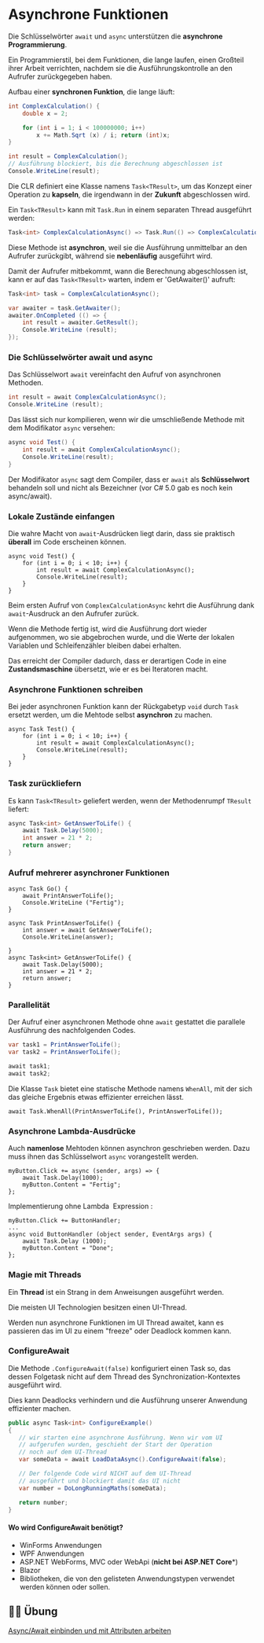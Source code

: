 # Asynchrone Funktionen


Die Schlüsselwörter `await` und `async` unterstützen die **asynchrone Programmierung**.

Ein Programmierstil, bei dem Funktionen, die lange laufen, einen Großteil ihrer Arbeit verrichten, nachdem sie die Ausführungskontrolle an den Aufrufer zurückgegeben haben.


Aufbau einer **synchronen Funktion**, die lange läuft:

```csharp
int ComplexCalculation() {
    double x = 2;

    for (int i = 1; i < 100000000; i++)
        x += Math.Sqrt (x) / i; return (int)x;
}

int result = ComplexCalculation(); 
// Ausführung blockiert, bis die Berechnung abgeschlossen ist
Console.WriteLine(result);
```


Die CLR definiert eine Klasse namens `Task<TResult>`, um das Konzept einer Operation zu **kapseln**, die irgendwann in der **Zukunft** abgeschlossen wird. 

Ein `Task<TResult>` kann mit `Task.Run` in einem separaten Thread ausgeführt werden:

```csharp
Task<int> ComplexCalculationAsync() => Task.Run(() => ComplexCalculation());
```

Diese Methode ist **asynchron**, weil sie die Ausführung unmittelbar an den Aufrufer zurückgibt, während sie **nebenläufig** ausgeführt wird.


Damit der Aufrufer mitbekommt, wann die Berechnung abgeschlossen ist, kann er auf das `Task<TResult>` warten, indem er 'GetAwaiter()' aufruft:

```csharp
Task<int> task = ComplexCalculationAsync(); 

var awaiter = task.GetAwaiter();
awaiter.OnCompleted (() => {
    int result = awaiter.GetResult();
    Console.WriteLine (result); 
});
```


### Die Schlüsselwörter await und async

Das Schlüsselwort `await` vereinfacht den Aufruf von asynchronen Methoden.

```csharp
int result = await ComplexCalculationAsync(); 
Console.WriteLine (result);
```

Das lässt sich nur kompilieren, wenn wir die umschließende Methode mit dem Modifikator `async` versehen:

```csharp
async void Test() {
    int result = await ComplexCalculationAsync();
    Console.WriteLine(result); 
}
```

Der Modifikator `async` sagt dem Compiler, dass er `await` als **Schlüsselwort** behandeln soll und nicht als Bezeichner (vor C# 5.0 gab es noch kein async/await).


### Lokale Zustände einfangen

Die wahre Macht von `await`-Ausdrücken liegt darin, dass sie praktisch **überall** im Code erscheinen können.

```CSharp
async void Test() {
    for (int i = 0; i < 10; i++) {
        int result = await ComplexCalculationAsync();
        Console.WriteLine(result); 
    }
}
```

Beim ersten Aufruf von `ComplexCalculationAsync` kehrt die Ausführung dank `await`-Ausdruck an den Aufrufer zurück. 

Wenn die Methode fertig ist, wird die Ausführung dort wieder aufgenommen, wo sie abgebrochen wurde, und die Werte der lokalen Variablen und Schleifenzähler bleiben dabei erhalten. 

Das erreicht der Compiler dadurch, dass er derartigen Code in eine **Zustandsmaschine** übersetzt, wie er es bei Iteratoren macht.


### Asynchrone Funktionen schreiben

Bei jeder asynchronen Funktion kann der Rückgabetyp `void` durch `Task` ersetzt werden, um die Mehtode selbst **asynchron** zu machen.

```CSharp
async Task Test() {
    for (int i = 0; i < 10; i++) {
        int result = await ComplexCalculationAsync();
        Console.WriteLine(result); 
    }
}
```


### Task<TResult> zurückliefern

Es kann `Task<TResult>` geliefert werden, wenn der Methodenrumpf `TResult` liefert:

```csharp
async Task<int> GetAnswerToLife() {
    await Task.Delay(5000);
    int answer = 21 * 2;
    return answer;
}
```


### Aufruf mehrerer asynchroner Funktionen

```CSharp
async Task Go() {
    await PrintAnswerToLife();
    Console.WriteLine ("Fertig"); 
}

async Task PrintAnswerToLife() {
    int answer = await GetAnswerToLife();
    Console.WriteLine(answer); 

}
async Task<int> GetAnswerToLife() {
    await Task.Delay(5000); 
    int answer = 21 * 2; 
    return answer;
}
```


### Parallelität

Der Aufruf einer asynchronen Methode ohne `await` gestattet die parallele Ausführung des nachfolgenden Codes.

```csharp
var task1 = PrintAnswerToLife(); 
var task2 = PrintAnswerToLife(); 

await task1; 
await task2;
```

Die Klasse `Task` bietet eine statische Methode namens `WhenAll`, mit der sich das gleiche Ergebnis etwas effizienter erreichen lässt.

```CSharp
await Task.WhenAll(PrintAnswerToLife(), PrintAnswerToLife());
```


### Asynchrone Lambda-Ausdrücke

Auch **namenlose** Mehtoden können asynchron geschrieben werden. Dazu muss ihnen das Schlüsselwort `async` vorangestellt werden.

```CSharp
myButton.Click += async (sender, args) => {
    await Task.Delay(1000);
    myButton.Content = "Fertig"; 
};
```

Implementierung ohne Lambda <span translate="no">&nbsp;Expression&nbsp;</span>:

```CSharp
myButton.Click += ButtonHandler;
...
async void ButtonHandler (object sender, EventArgs args) {
    await Task.Delay (1000);
    myButton.Content = "Done"; 
};
```


### Magie mit Threads

Ein **Thread** ist ein Strang in dem Anweisungen ausgeführt werden. 

Die meisten UI Technologien besitzen einen UI-Thread.

Werden nun asynchrone Funktionen im UI Thread awaitet, kann es passieren das im UI zu einem "freeze" oder Deadlock kommen kann.


### ConfigureAwait

Die Methode `.ConfigureAwait(false)` konfiguriert einen Task so, das dessen Folgetask nicht auf dem Thread des Synchronization-Kontextes ausgeführt wird.

Dies kann Deadlocks verhindern und die Ausführung unserer Anwendung effizienter machen.

```csharp
public async Task<int> ConfigureExample()
{
   // wir starten eine asynchrone Ausführung. Wenn wir vom UI
   // aufgerufen wurden, geschieht der Start der Operation
   // noch auf dem UI-Thread
   var someData = await LoadDataAsync().ConfigureAwait(false);

   // Der folgende Code wird NICHT auf dem UI-Thread
   // ausgeführt und blockiert damit das UI nicht
   var number = DoLongRunningMaths(someData);

   return number;
}
```


#### Wo wird ConfigureAwait benötigt?

- WinForms Anwendungen
- WPF Anwendungen
- ASP.NET WebForms, MVC oder WebApi (**nicht bei ASP.NET Core***)
- Blazor
- Bibliotheken, die von den gelisteten Anwendungstypen verwendet werden können oder sollen.


## 🏋️‍♀️ Übung

<a href="https://github.com/roeb/Training-C-Sharp/170-async-await/" target="_blank">Async/Await einbinden und mit Attributen arbeiten</a>